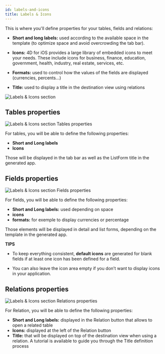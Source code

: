 ```yaml
---
id: labels-and-icons
title: Labels & Icons
---
```


This is where you'll define properties for your tables, fields and relations:

* **Short and long labels:** used according to the available space in the template (to optimize space and avoid overcrowding the tab bar).
* **Icons:** 4D for iOS provides a large library of embedded icons to meet your needs. These include icons for business, finance, education, government, health, industry, real estate, services, etc.

* **Formats:** used to control how the values of the fields are displayed (currencies, percents...)

* **Title:** used to display a title in the destination view using relations

![Labels & Icons section](assets/en/project-editor/Labels-&-icons-section-4D-for-iOS.png)

## Tables properties

![Labels & Icons section Tables properties](assets/en/project-editor/Tables-properties-Labels-icons-section-4D-for-iOS.png)

For tables, you will be able to define the following properties:

* **Short and Long labels**
* **Icons**

Those will be displayed in the tab bar as well as the ListForm title in the generated app.

## Fields properties

![Labels & Icons section Fields properties](assets/en/project-editor/Fields-properties-Labels-icons-section-4D-for-iOS.png)

For fields, you will be able to define the following properties:

* **Short and Long labels:** used depending on space
* **icons**
* **formats:** for exemple to display currencies or percentage

Those elements will be displayed in detail and list forms, depending on the template in the generated app.<div class = "tips"> 

**TIPS**

* To keep everything consistent, **default icons** are generated for blank fields if at least one icon has been defined for a field.

* You can also leave the icon area empty if you don’t want to display icons in your application.</div> 

## Relations properties

![Labels & Icons section Relations properties](assets/en/project-editor/Relations-properties-Labels-icons-section-4D-for-iOS.png)

For Relation, you will be able to define the following properties:

* **Short and Long labels:** displayed in the Relation button that allows to open a related table
* **Icons:** displayed at the left of the Relation button
* **Title:** that will be displayed on top of the destination view when using a relation. A tutorial is available to guide you through the Title definition process